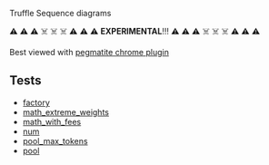 Truffle Sequence diagrams

:warning: :warning: :warning: :skull_and_crossbones: :skull_and_crossbones: :skull_and_crossbones: :warning: :warning: :warning:
**EXPERIMENTAL**!!!
:warning: :warning: :warning: :skull_and_crossbones: :skull_and_crossbones: :skull_and_crossbones: :warning: :warning: :warning:

Best viewed with [pegmatite chrome plugin](https://chrome.google.com/webstore/detail/pegmatite/jegkfbnfbfnohncpcfcimepibmhlkldo)

## Tests

  - [factory](./factory.md)
  - [math_extreme_weights](./math_extreme_weights.md)
  - [math_with_fees](./math_with_fees.md)
  - [num](./num.md)
  - [pool_max_tokens](./pool_max_tokens.md)
  - [pool](./pool.md)
